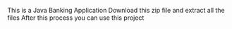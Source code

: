 This is a Java Banking Application
Download this zip file and extract all the files After this process you can use this project
